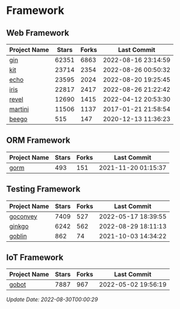 # Framework

## Web Framework
| Project Name | Stars | Forks | Last Commit |
| ------------ | ----- | ----- | ----------- |
| [gin](https://github.com/gin-gonic/gin) | 62351 | 6863 | 2022-08-16 23:14:59 |
| [kit](https://github.com/go-kit/kit) | 23714 | 2354 | 2022-08-26 00:50:32 |
| [echo](https://github.com/labstack/echo) | 23595 | 2024 | 2022-08-20 19:25:45 |
| [iris](https://github.com/kataras/iris) | 22817 | 2417 | 2022-08-26 21:22:42 |
| [revel](https://github.com/revel/revel) | 12690 | 1415 | 2022-04-12 20:53:30 |
| [martini](https://github.com/go-martini/martini) | 11506 | 1137 | 2017-01-21 21:58:54 |
| [beego](https://github.com/astaxie/beego) | 515 | 147 | 2020-12-13 11:36:23 |

## ORM Framework
| Project Name | Stars | Forks | Last Commit |
| ------------ | ----- | ----- | ----------- |
| [gorm](https://github.com/jinzhu/gorm) | 493 | 151 | 2021-11-20 01:15:37 |

## Testing Framework
| Project Name | Stars | Forks | Last Commit |
| ------------ | ----- | ----- | ----------- |
| [goconvey](https://github.com/smartystreets/goconvey) | 7409 | 527 | 2022-05-17 18:39:55 |
| [ginkgo](https://github.com/onsi/ginkgo) | 6242 | 562 | 2022-08-29 18:11:13 |
| [goblin](https://github.com/franela/goblin) | 862 | 74 | 2021-10-03 14:34:22 |

## IoT Framework
| Project Name | Stars | Forks | Last Commit |
| ------------ | ----- | ----- | ----------- |
| [gobot](https://github.com/hybridgroup/gobot) | 7887 | 967 | 2022-05-02 19:56:19 |

*Update Date: 2022-08-30T00:00:29*